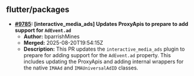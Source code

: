 ## flutter/packages

- **[#9785](https://github.com/flutter/packages/pull/9785): [interactive_media_ads] Updates ProxyApis to prepare to add support for `AdEvent.ad`**
  - **Author:** bparrishMines
  - **Merged:** 2025-08-20T19:54:15Z
  - **Description:** This PR updates the `interactive_media_ads` plugin to prepare for adding support for the `AdEvent.ad` property. This includes updating the ProxyApis and adding internal wrappers for the native `IMAAd` and `IMAUniversalAdID` classes.
